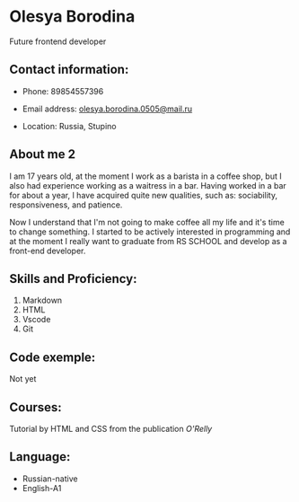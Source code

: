 # Olesya Borodina 
Future frontend developer
## Contact information: 

* Phone: 89854557396 

* Email address: olesya.borodina.0505@mail.ru 

* Location: Russia, Stupino 

## About me 2
I am 17 years old, at the moment I work as a barista in a coffee shop, but I also had experience working as a waitress in a bar. Having worked in a bar for about a year, I have acquired quite new qualities, such as: sociability, responsiveness, and patience. 


Now I understand that I'm not going to make coffee all my life and it's time to change something. I started to be actively interested in programming and at the moment I really want to graduate from RS SCHOOL and develop as a front-end developer.
## Skills and Proficiency: 
1. Markdown 
2. HTML 
3. Vscode 
4. Git 
## Code exemple: 
Not yet
## Courses: 
Tutorial by HTML and CSS from the publication *O'Relly*
## Language: 
+ Russian-native 
+ English-A1 